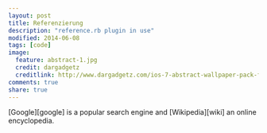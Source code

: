 ```yaml
---
layout: post
title: Referenzierung
description: "reference.rb plugin in use"
modified: 2014-06-08
tags: [code]
image:
  feature: abstract-1.jpg
  credit: dargadgetz
  creditlink: http://www.dargadgetz.com/ios-7-abstract-wallpaper-pack-for-iphone-5-and-ipod-touch-retina/
comments: true
share: true
---
```


[Google][google] is a popular search engine and [Wikipedia][wiki] an
online encyclopedia.
